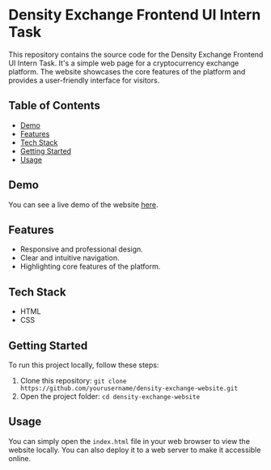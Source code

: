 # Density Exchange Frontend UI Intern Task

This repository contains the source code for the Density Exchange Frontend UI Intern Task. It's a simple web page for a cryptocurrency exchange platform. The website showcases the core features of the platform and provides a user-friendly interface for visitors.

## Table of Contents

- [Demo](#demo)
- [Features](#features)
- [Tech Stack](#tech-stack)
- [Getting Started](#getting-started)
- [Usage](#usage)


## Demo

You can see a live demo of the website [here](https://density-exchange-intern-task.netlify.app/).

## Features

- Responsive and professional design.
- Clear and intuitive navigation.
- Highlighting core features of the platform.

## Tech Stack

- HTML
- CSS

## Getting Started

To run this project locally, follow these steps:

1. Clone this repository: `git clone https://github.com/yourusername/density-exchange-website.git`
2. Open the project folder: `cd density-exchange-website`

## Usage

You can simply open the `index.html` file in your web browser to view the website locally. You can also deploy it to a web server to make it accessible online.
